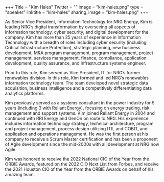 +++
Title = "Kim Hales"
Twitter = ""
image = "kim-hales.png"
type = "speaker"
linktitle = "kim-hales"
sharing_image = "kim-hales.png"
+++

As Senior Vice President, Information Technology for NRG Energy, Kim is leading NRG’s digital transformation by overseeing all aspects of information technology, cyber security, and digital development for the company. Kim has more than 25 years of experience in Information Technology with a breadth of roles including cyber security (including Critical Infrastructure Protection), strategic planning, new business development, M&A program management, program management, project management, services management, finance, compliance, application development, quality assurance, and infrastructure systems engineer.

Prior to this role, Kim served as Vice President, IT for NRG’s former renewables division. In this role, Kim formed and led NRG’s renewables information technology team. The team developed novel strategic data acquisition, business intelligence and a competitively differentiating data analytics platforms. 

Kim previously served as a systems consultant in the power industry for 5 years (including 3 with Reliant Energy), focusing on energy trading, risk management and support systems. Kim joined Reliant Energy in 2004 and continued with RRI Energy and GenOn on route to NRG. His experience includes information technology strategy, technical architecture, program and project management, process design utilizing ITIL and COBIT, and application and operations management.  He was the first person at his company to receive a Scrum Master certification and has been a proponent of Agile development since the mid-2000s with all development at NRG now Agile.

Kim was honored to receive the 2022 National CIO of the Year from the ORBIE Awards, featured on the 2022 CIO Next List from Forbes, and receive the 2021 Houston CIO of the Year from the ORBIE Awards on behalf of his amazing team.
